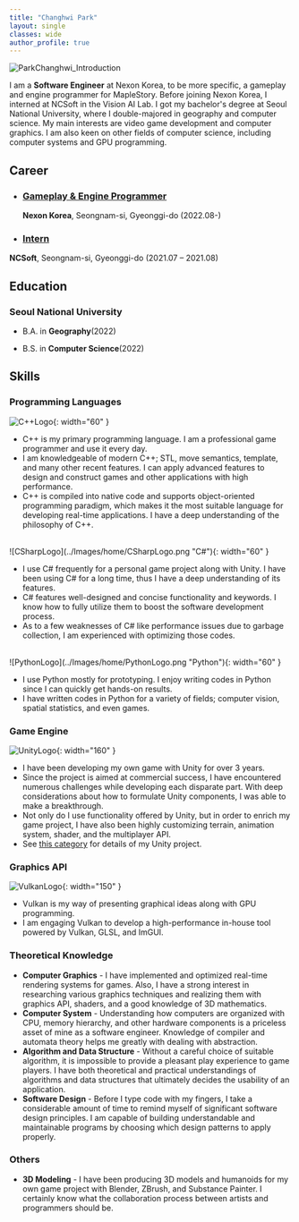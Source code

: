 ```yaml
---
title: "Changhwi Park"
layout: single
classes: wide
author_profile: true
---
```


![ParkChanghwi_Introduction](../Images/home/ParkChanghwi_Introduction.png)

I am a **Software Engineer** at Nexon Korea, to be more specific, a gameplay and engine programmer for MapleStory. Before joining Nexon Korea, I interned at NCSoft in the Vision AI Lab. I got my bachelor's degree at Seoul National University, where I double-majored in geography and computer science. My main interests are video game development and computer graphics. I am also keen on other fields of computer science, including computer systems and GPU programming.

## Career
* ### [Gameplay & Engine Programmer](/gameproject/)
  **Nexon Korea**, Seongnam-si, Gyeonggi-do (2022.08-)

* ### [Intern](/gameproject/)
**NCSoft**, Seongnam-si, Gyeonggi-do (2021.07 – 2021.08)

## Education

### Seoul National University

* B.A. in **Geography**(2022)

* B.S. in **Computer Science**(2022)

## Skills
### Programming Languages    
![C++Logo](../Images/home/C++Logo.png "C++"){: width="60" }  
* C++ is my primary programming language. I am a professional game programmer and use it every day.
* I am knowledgeable of modern C++; STL, move semantics, template, and many other recent features. I can apply advanced features to design and construct games and other applications with high performance.
* C++ is compiled into native code and supports object-oriented programming paradigm, which makes it the most suitable language for developing real-time applications. I have a deep understanding of the philosophy of C++.

<br />
![CSharpLogo](../Images/home/CSharpLogo.png "C#"){: width="60" }  

* I use C# frequently for a personal game project along with Unity. I have been using C# for a long time, thus I have a deep understanding of its features.
* C# features well-designed and concise functionality and keywords. I know how to fully utilize them to boost the software development process.  
* As to a few weaknesses of C# like performance issues due to garbage collection, I am experienced with optimizing those codes.

<br />
![PythonLogo](../Images/home/PythonLogo.png "Python"){: width="60" }

* I use Python mostly for prototyping. I enjoy writing codes in Python since I can quickly get hands-on results.
* I have written codes in Python for a variety of fields; computer vision, spatial statistics, and even games.

### Game Engine
![UnityLogo](../Images/home/UnityLogo.png "Unity"){: width="160" }
* I have been developing my own game with Unity for over 3 years. 
* Since the project is aimed at commercial success, I have encountered numerous challenges while developing each disparate part. With deep considerations about how to formulate Unity components, I was able to make a breakthrough.
* Not only do I use functionality offered by Unity, but in order to enrich my game project, I have also been highly customizing terrain, animation system, shader, and the multiplayer API.
* See [this category](/gameproject/) for details of my Unity project.

### Graphics API
![VulkanLogo](../Images/home/VulkanLogo.png "Vulkan"){: width="150" }
* Vulkan is my way of presenting graphical ideas along with GPU programming.
* I am engaging Vulkan to develop a high-performance in-house tool powered by Vulkan, GLSL, and ImGUI. 

### Theoretical Knowledge
* **Computer Graphics** - I have implemented and optimized real-time rendering systems for games. Also, I have a strong interest in researching various graphics techniques and realizing them with graphics API, shaders, and a good knowledge of 3D mathematics.
* **Computer System** - Understanding how computers are organized with CPU, memory hierarchy, and other hardware components is a priceless asset of mine as a software engineer. Knowledge of compiler and automata theory helps me greatly with dealing with abstraction. 
* **Algorithm and Data Structure** - Without a careful choice of suitable algorithm, it is impossible to provide a pleasant play experience to game players. I have both theoretical and practical understandings of algorithms and data structures that ultimately decides the usability of an application. 
* **Software Design** - Before I type code with my fingers, I take a considerable amount of time to remind myself of significant software design principles. I am capable of building understandable and maintainable programs by choosing which design patterns to apply properly.

### Others
* **3D Modeling** - I have been producing 3D models and humanoids for my own game project with Blender, ZBrush, and Substance Painter. I certainly know what the collaboration process between artists and programmers should be.








